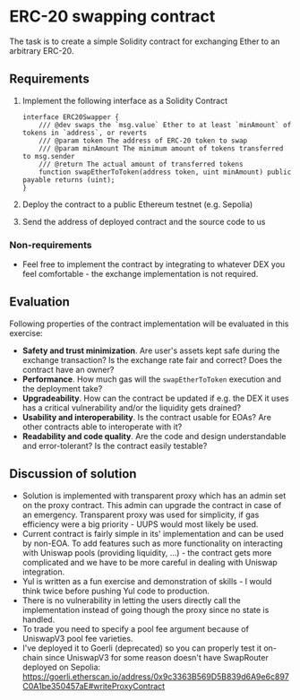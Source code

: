 # ERC-20 swapping contract

The task is to create a simple Solidity contract for exchanging Ether to an arbitrary ERC-20.

## Requirements

1. Implement the following interface as a Solidity Contract

   ```solidity
   interface ERC20Swapper {
       /// @dev swaps the `msg.value` Ether to at least `minAmount` of tokens in `address`, or reverts
       /// @param token The address of ERC-20 token to swap
       /// @param minAmount The minimum amount of tokens transferred to msg.sender
       /// @return The actual amount of transferred tokens
       function swapEtherToToken(address token, uint minAmount) public payable returns (uint);
   }
   ```

2. Deploy the contract to a public Ethereum testnet (e.g. Sepolia)
3. Send the address of deployed contract and the source code to us

### Non-requirements

- Feel free to implement the contract by integrating to whatever DEX you feel comfortable - the exchange implementation is not required.

## Evaluation

Following properties of the contract implementation will be evaluated in this exercise:

- **Safety and trust minimization**. Are user's assets kept safe during the exchange transaction? Is the exchange rate fair and correct? Does the contract have an owner?
- **Performance**. How much gas will the `swapEtherToToken` execution and the deployment take?
- **Upgradeability**. How can the contract be updated if e.g. the DEX it uses has a critical vulnerability and/or the liquidity gets drained?
- **Usability and interoperability**. Is the contract usable for EOAs? Are other contracts able to interoperate with it?
- **Readability and code quality**. Are the code and design understandable and error-tolerant? Is the contract easily testable?

## Discussion of solution

- Solution is implemented with transparent proxy which has an admin set on the proxy contract. This admin can upgrade the contract in case of an emergency. Transparent proxy was used for simplicity, if gas efficiency were a big priority - UUPS would most likely be used.
- Current contract is fairly simple in its' implementation and can be used by non-EOA. To add features such as more functionality on interacting with Uniswap pools (providing liquidity, ...) - the contract gets more complicated and we have to be more careful in dealing with Uniswap integration.
- Yul is written as a fun exercise and demonstration of skills - I would think twice before pushing Yul code to production.
- There is no vulnerability in letting the users directly call the implementation instead of going though the proxy since no state is handled.
- To trade you need to specify a pool fee argument because of UniswapV3 pool fee varieties.
- I've deployed it to Goerli (deprecated) so you can properly test it on-chain since UniswapV3 for some reason doesn't have SwapRouter deployed on Sepolia: https://goerli.etherscan.io/address/0x9c3363B569D5B839d6A9e6c897C0A1be350457aE#writeProxyContract
